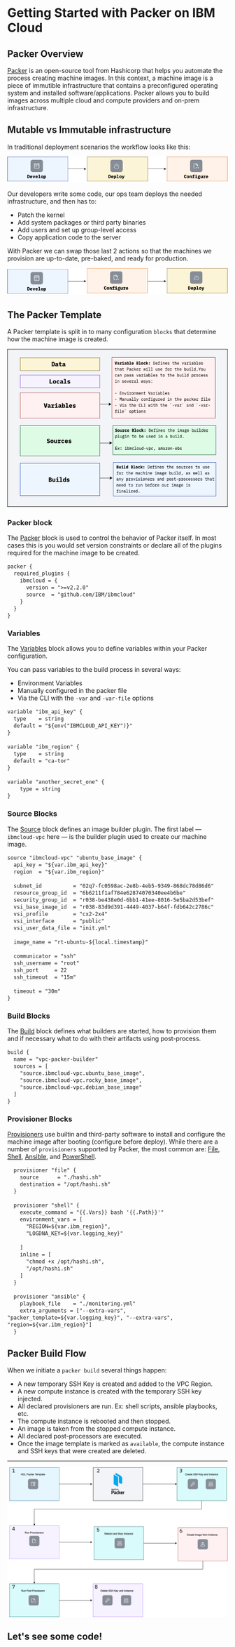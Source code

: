 # Getting Started with Packer on IBM Cloud

## Packer Overview

[Packer](https://www.packer.io) is an open-source tool from Hashicorp that helps you automate the process creating machine images. In this context, a machine image is a piece of immutible infrastructure that contains a preconfigured operating system and installed software/applications. Packer allows you to build images across multiple cloud and compute providers and on-prem infrastructure.

## Mutable vs Immutable infrastructure

In traditional deployment scenarios the workflow looks like this:

![Traditional flow](images/traditional-flow.png)

Our developers write some code, our ops team deploys the needed infrastructure, and then has to:

- Patch the kernel
- Add system packages or third party binaries
- Add users and set up group-level access
- Copy application code to the server

With Packer we can swap those last 2 actions so that the machines we provision are up-to-date, pre-baked, and ready for production.  

![Packer flow](images/packer-flow.png)

## The Packer Template

A Packer template is split in to many configuration `blocks` that determine how the machine image is created.

![Packer template overview](images/packer-config.png)

### Packer block

The [Packer](https://www.packer.io/docs/templates/hcl_templates/blocks/packer) block is used to control the behavior of Packer itself. In most cases this is you would set version constraints or declare all of the plugins required for the machine image to be created. 

```hcl
packer {
  required_plugins {
    ibmcloud = {
      version = ">=v2.2.0"
      source  = "github.com/IBM/ibmcloud"
    }
  }
}
```

### Variables

The [Variables](https://www.packer.io/docs/templates/hcl_templates/blocks/variable) block allows you to define variables within your Packer configuration.

You can pass variables to the build process in several ways:

- Environment Variables
- Manually configured in the packer file 
- Via the CLI with the `-var` and `-var-file` options

```hcl
variable "ibm_api_key" {
  type    = string
  default = "${env("IBMCLOUD_API_KEY")}"
}

variable "ibm_region" {
  type    = string
  default = "ca-tor"
}

variable "another_secret_one" {
    type = string
}
```

### Source Blocks

The [Source](https://www.packer.io/docs/templates/hcl_templates/blocks/source) block defines an image builder plugin. The first label — `ibmcloud-vpc` here — is the builder plugin used to create our machine image.

```hcl
source "ibmcloud-vpc" "ubuntu_base_image" {
  api_key = "${var.ibm_api_key}"
  region  = "${var.ibm_region}"

  subnet_id          = "02q7-fc0598ac-2e8b-4eb5-9349-868dc78d86d6"
  resource_group_id  = "6b6211f1af784e62874070340ee4b6be"
  security_group_id  = "r038-be438e0d-6bb1-41ee-8016-5e5ba2d53bef"
  vsi_base_image_id  = "r038-83d9d391-4449-4037-b64f-fdb642c2786c"
  vsi_profile        = "cx2-2x4"
  vsi_interface      = "public"
  vsi_user_data_file = "init.yml"

  image_name = "rt-ubuntu-${local.timestamp}"

  communicator = "ssh"
  ssh_username = "root"
  ssh_port     = 22
  ssh_timeout  = "15m"

  timeout = "30m"
}
```

### Build Blocks

The [Build](https://www.packer.io/docs/templates/hcl_templates/blocks/build) block defines what builders are started, how to provision them and if necessary what to do with their artifacts using post-process.

```hcl
build {
  name = "vpc-packer-builder"
  sources = [
    "source.ibmcloud-vpc.ubuntu_base_image",
    "source.ibmcloud-vpc.rocky_base_image",
    "source.ibmcloud-vpc.debian_base_image"
  ]
}
```

### Provisioner Blocks

[Provisioners](https://www.packer.io/docs/templates/hcl_templates/blocks/build/provisioner) use builtin and third-party software to install and configure the machine image after booting (configure before deploy). While there are a number of `provisioners` supported by Packer, the most common are: [File](https://www.packer.io/docs/provisioners/file), [Shell](https://www.packer.io/docs/provisioners/shell), [Ansible](https://www.packer.io/plugins/provisioners/ansible/ansible), and [PowerShell](https://www.packer.io/docs/provisioners/powershell).

```hcl
  provisioner "file" {
    source      = "./hashi.sh"
    destination = "/opt/hashi.sh"
  }

  provisioner "shell" {
    execute_command = "{{.Vars}} bash '{{.Path}}'"
    environment_vars = [
      "REGION=${var.ibm_region}",
      "LOGDNA_KEY=${var.logging_key}"

    ]
    inline = [
      "chmod +x /opt/hashi.sh",
      "/opt/hashi.sh"
    ]
  }

  provisioner "ansible" {
    playbook_file    = "./monitoring.yml"
    extra_arguments = ["--extra-vars", "packer_template=${var.logging_key}", "--extra-vars", "region=${var.ibm_region}"]
  }
```

## Packer Build Flow

When we initiate a `packer build` several things happen:

- A new temporary SSH Key is created and added to the VPC Region.
- A new compute instance is created with the temporary SSH key injected.
- All declared provisioners are run. Ex: shell scripts, ansible playbooks, etc.
- The compute instance is rebooted and then stopped.
- An image is taken from the stopped compute instance.
- All declared post-processors are executed.
- Once the image template is marked as `available`, the compute instance and SSH keys that were created are deleted.

---

![Packer flow in IBM Cloud](images/ibm-packer-flow.png)

## Let's see some code!